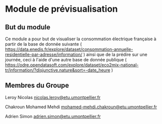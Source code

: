 # Module de prévisualisation


## But du module
Ce module a pour but de visualiser la consommation électrique française à partir de la base de donnée suivante ( https://data.enedis.fr/explore/dataset/consommation-annuelle-residentielle-par-adresse/information/ ) ainsi que de la prédire sur une journée, ceci à l'aide d'une autre base de donnée publique (  https://odre.opendatasoft.com/explore/dataset/eco2mix-national-tr/information/?disjunctive.nature&sort=-date_heure )


## Membres du Groupe

Leroy Nicolas nicolas.leroy@etu.umontpellier.fr

Chakroun Mohamed Mehdi mohamed-mehdi.chakroun@etu.umontpellier.fr

Adrien Simon adrien.simon@etu.umontpellier.fr

